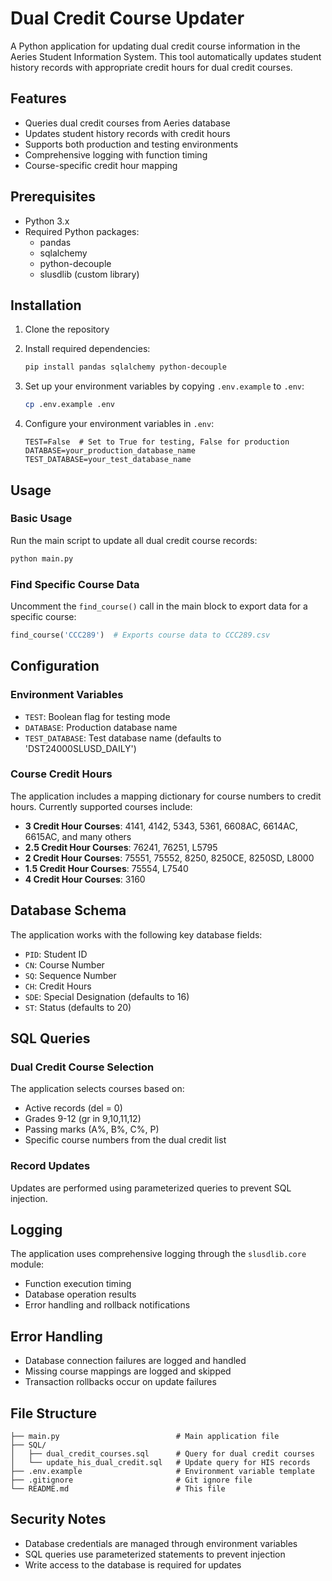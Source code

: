 # Dual Credit Course Updater

A Python application for updating dual credit course information in the Aeries Student Information System. This tool automatically updates student history records with appropriate credit hours for dual credit courses.

## Features

- Queries dual credit courses from Aeries database
- Updates student history records with credit hours
- Supports both production and testing environments
- Comprehensive logging with function timing
- Course-specific credit hour mapping

## Prerequisites

- Python 3.x
- Required Python packages:
  - pandas
  - sqlalchemy
  - python-decouple
  - slusdlib (custom library)

## Installation

1. Clone the repository
2. Install required dependencies:

   ```bash
   pip install pandas sqlalchemy python-decouple
   ```

3. Set up your environment variables by copying `.env.example` to `.env`:

   ```bash
   cp .env.example .env
   ```

4. Configure your environment variables in `.env`:

   ```env
   TEST=False  # Set to True for testing, False for production
   DATABASE=your_production_database_name
   TEST_DATABASE=your_test_database_name
   ```

## Usage

### Basic Usage

Run the main script to update all dual credit course records:

```bash
python main.py
```

### Find Specific Course Data

Uncomment the `find_course()` call in the main block to export data for a specific course:

```python
find_course('CCC289')  # Exports course data to CCC289.csv
```

## Configuration

### Environment Variables

- `TEST`: Boolean flag for testing mode
- `DATABASE`: Production database name
- `TEST_DATABASE`: Test database name (defaults to 'DST24000SLUSD_DAILY')

### Course Credit Hours

The application includes a mapping dictionary for course numbers to credit hours. Currently supported courses include:

- **3 Credit Hour Courses**: 4141, 4142, 5343, 5361, 6608AC, 6614AC, 6615AC, and many others
- **2.5 Credit Hour Courses**: 76241, 76251, L5795
- **2 Credit Hour Courses**: 75551, 75552, 8250, 8250CE, 8250SD, L8000
- **1.5 Credit Hour Courses**: 75554, L7540
- **4 Credit Hour Courses**: 3160

## Database Schema

The application works with the following key database fields:

- `PID`: Student ID
- `CN`: Course Number
- `SQ`: Sequence Number
- `CH`: Credit Hours
- `SDE`: Special Designation (defaults to 16)
- `ST`: Status (defaults to 20)

## SQL Queries

### Dual Credit Course Selection

The application selects courses based on:

- Active records (del = 0)
- Grades 9-12 (gr in 9,10,11,12)
- Passing marks (A%, B%, C%, P)
- Specific course numbers from the dual credit list

### Record Updates

Updates are performed using parameterized queries to prevent SQL injection.

## Logging

The application uses comprehensive logging through the `slusdlib.core` module:

- Function execution timing
- Database operation results
- Error handling and rollback notifications

## Error Handling

- Database connection failures are logged and handled
- Missing course mappings are logged and skipped
- Transaction rollbacks occur on update failures

## File Structure

```text
├── main.py                          # Main application file
├── SQL/
│   ├── dual_credit_courses.sql      # Query for dual credit courses
│   └── update_his_dual_credit.sql   # Update query for HIS records
├── .env.example                     # Environment variable template
├── .gitignore                       # Git ignore file
└── README.md                        # This file
```

## Security Notes

- Database credentials are managed through environment variables
- SQL queries use parameterized statements to prevent injection
- Write access to the database is required for updates
